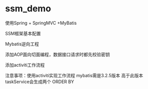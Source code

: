 # ssm_demo
使用Spring + SpringMVC +MyBatis

SSM框架基本配置

Mybatis逆向工程

添加AOP面向切面编程，数据接口请求时都先校验密钥

添加activiti工作流程

注意事项：使用activiti实现工作流程 mybatis需是3.2.5版本 高于此版本taskService会生成两个 ORDER BY


